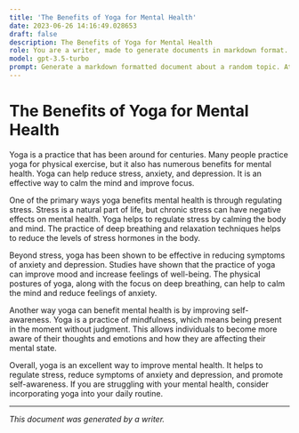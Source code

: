 ```yaml
---
title: 'The Benefits of Yoga for Mental Health'
date: 2023-06-26 14:16:49.028653
draft: false
description: The Benefits of Yoga for Mental Health
role: You are a writer, made to generate documents in markdown format. It is very important that all of the documents you generate are in valid markdown format.
model: gpt-3.5-turbo
prompt: Generate a markdown formatted document about a random topic. At the bottom, include a disclaimer explaining that the document was generated by you. The first line of the document should be the title. Make sure that the entire document is in proper markdown format, using a mix of various tags to make the document visually appealing.
---
```


# The Benefits of Yoga for Mental Health

Yoga is a practice that has been around for centuries. Many people practice yoga for physical exercise, but it also has numerous benefits for mental health. Yoga can help reduce stress, anxiety, and depression. It is an effective way to calm the mind and improve focus. 

One of the primary ways yoga benefits mental health is through regulating stress. Stress is a natural part of life, but chronic stress can have negative effects on mental health. Yoga helps to regulate stress by calming the body and mind. The practice of deep breathing and relaxation techniques helps to reduce the levels of stress hormones in the body. 

Beyond stress, yoga has been shown to be effective in reducing symptoms of anxiety and depression. Studies have shown that the practice of yoga can improve mood and increase feelings of well-being. The physical postures of yoga, along with the focus on deep breathing, can help to calm the mind and reduce feelings of anxiety.

Another way yoga can benefit mental health is by improving self-awareness. Yoga is a practice of mindfulness, which means being present in the moment without judgment. This allows individuals to become more aware of their thoughts and emotions and how they are affecting their mental state. 

Overall, yoga is an excellent way to improve mental health. It helps to regulate stress, reduce symptoms of anxiety and depression, and promote self-awareness. If you are struggling with your mental health, consider incorporating yoga into your daily routine.

---

*This document was generated by a writer.*